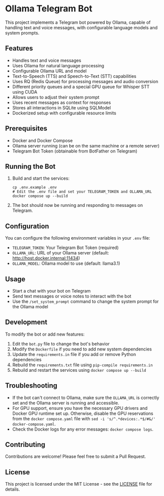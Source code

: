 # Ollama Telegram Bot

This project implements a Telegram bot powered by Ollama, capable of handling text and voice messages, with configurable language models and system prompts.

## Features

- Handles text and voice messages
- Uses Ollama for natural language processing
- Configurable Ollama URL and model
- Text-to-Speech (TTS) and Speech-to-Text (STT) capabilities
- Uses RQ (Redis Queue) for processing messages and audio conversion
- Different priority queues and a special GPU queue for Whisper STT using CUDA
- Allows users to adjust their system prompt
- Uses recent messages as context for responses
- Stores all interactions in SQLite using SQLModel
- Dockerized setup with configurable resource limits

## Prerequisites

- Docker and Docker Compose
- Ollama server running (can be on the same machine or a remote server)
- Telegram Bot Token (obtainable from BotFather on Telegram)


## Running the Bot

1. Build and start the services:
   ```
   cp .env.example .env
   # Edit the .env file and set your TELEGRAM_TOKEN and OLLAMA_URL
   docker compose up --build 
   ```

2. The bot should now be running and responding to messages on Telegram.

## Configuration

You can configure the following environment variables in your `.env` file:

- `TELEGRAM_TOKEN`: Your Telegram Bot Token (required)
- `OLLAMA_URL`: URL of your Ollama server (default: http://host.docker.internal:11434)
- `OLLAMA_MODEL`: Ollama model to use (default: llama3.1)

## Usage

- Start a chat with your bot on Telegram
- Send text messages or voice notes to interact with the bot
- Use the `/set_system_prompt` command to change the system prompt for the Ollama model

## Development

To modify the bot or add new features:

1. Edit the `bot.py` file to change the bot's behavior
1. Modify the `Dockerfile` if you need to add new system dependencies
1. Update the `requirements.in` file if you add or remove Python dependencies
1. Rebuild the `requirements.txt` file using `pip-compile requirements.in`
1. Rebuild and restart the services using `docker compose up --build`

## Troubleshooting

- If the bot can't connect to Ollama, make sure the `OLLAMA_URL` is correctly set and the Ollama server is running and accessible.
- For GPU support, ensure you have the necessary GPU drivers and Docker GPU runtime set up. Otherwise, disable the GPU reservations from the `docker compose.yaml` file with `sed -i 's/^.*devices:.*$/#&/' docker-compose.yaml`.
- Check the Docker logs for any error messages: `docker compose logs`.

## Contributing

Contributions are welcome! Please feel free to submit a Pull Request.

## License

This project is licensed under the MIT License - see the [LICENSE](LICENSE) file for details.

